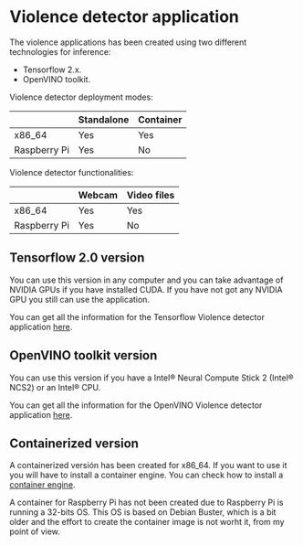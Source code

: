 # Violence detector application

The violence applications has been created using two different technologies for inference:

* Tensorflow 2.x.
* OpenVINO toolkit.

Violence detector deployment modes:

|          | Standalone | Container |
|----------|------------|-----------|
| x86_64   |     Yes    |    Yes    |
| Raspberry Pi |     Yes    |    No     |

Violence detector functionalities:

|          | Webcam     | Video files |
|----------|------------|-----------|
| x86_64   |     Yes    |    Yes    |
| Raspberry Pi |     Yes    |    No     |

## Tensorflow 2.0 version

You can use this version in any computer and you can take advantage of NVIDIA GPUs if you have installed CUDA. If you have not got any NVIDIA GPU you still can use the application.

You can get all the information for the Tensorflow Violence detector application [here](tensorflow/README.md).

## OpenVINO toolkit version

You can use this version if you have a Intel® Neural Compute Stick 2 (Intel® NCS2) or an Intel® CPU.

You can get all the information for the OpenVINO Violence detector application [here](openvino/README.md).

## Containerized version

A containerized versión has been created for x86_64. If you want to use it you will have to install a container engine. You can check how to install a [container engine](installing-containers.md).

A container for Raspberry Pi has not been created due to Raspberry Pi is running a 32-bits OS. This OS is based on Debian Buster, which is a bit older and the effort to create the container image is not worht it, from my point of view.
